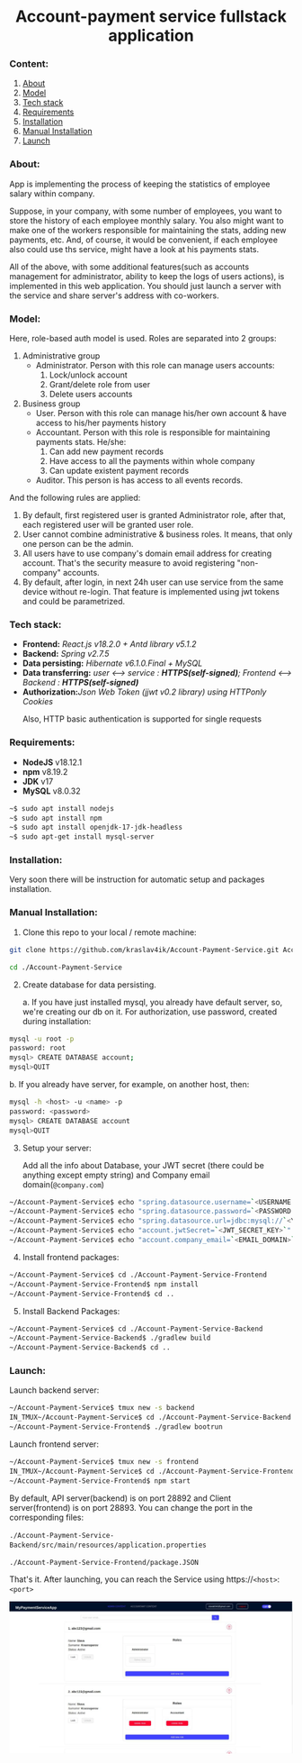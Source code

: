 <h1 style="text-align: center">Account-payment service fullstack application</h1>

<h3>Content:</h3>
<ol>
<li><a href="#about">About</a></li>
<li><a href="#model">Model</a></li>
<li><a href="#techstack">Tech stack</a></li>
<li><a href="#reqr">Requirements</a></li>
<li><a href="#inst">Installation</a></li>
<li><a href="#maninst">Manual Installation</a></li>
<li><a href="#launch">Launch</a></li>





</ol>

<h3 id="about">About:</h3>
App is implementing the process of keeping the statistics of employee salary within company.

Suppose, in your company, with some number of employees, you want to store the history of each employee monthly salary. You also might want to make one of the workers responsible for maintaining the stats, adding new payments, etc. And, of course, it would be convenient, if each employee also could use ths service, might have a look at his payments stats. 

All of the above, with some additional features(such as accounts management for administrator, ability to keep the logs of users actions), is implemented in this web application.
You should just launch a server with the service and share server's address with co-workers.

<h3 id="model">Model:</h3>

Here, role-based auth model is used. Roles are separated into 2 groups:
1. Administrative group
   * Administrator. Person with this role can manage users accounts: 
     1. Lock/unlock account
     2. Grant/delete role from user
     3. Delete users accounts
2. Business group
   * User. Person with this role can manage his/her own account & have access to his/her payments history
   * Accountant. Person with this role is responsible for maintaining payments stats. He/she:
     1. Can add new payment records
     2. Have access to all the payments within whole company
     3. Can update existent payment records
   * Auditor. This person is has access to all events records.

And the following rules are applied:
1. By default, first registered user is granted Administrator role, after that, each registered user will be granted user role.
2. User cannot combine administrative & business roles. It means, that only one person can be the admin.
3. All users have to use company's domain email address for creating account. That's the security measure to avoid registering "non-company" accounts.
4. By default, after login, in next 24h user can use service from the same device without re-login. That feature is implemented using jwt tokens and could be parametrized.

<h3 id="techstack">Tech stack:</h3>
<ul>
<li><b>Frontend:</b> <i>React.js v18.2.0 + Antd library v5.1.2</i></li>
<li><b>Backend:</b> <i>Spring v2.7.5</i></li>
<li><b>Data persisting:</b> <i>Hibernate v6.1.0.Final + MySQL</i></li>
<li><b>Data transferring:</b> <i>user <--> service : <b>HTTPS(self-signed)</b>; Frontend <--> Backend : <b>HTTPS(self-signed)</b></i></li>
<li><b>Authorization:</b><i>Json Web Token (jjwt v0.2 library) using HTTPonly Cookies</i></li>

Also, HTTP basic authentication is supported for single requests
</ul>

<h3 id="reqr">Requirements:</h3>
  
<ul>
  <li><b>NodeJS</b> v18.12.1</li>
  <li><b>npm</b> v8.19.2</li>
  <li><b>JDK</b> v17</li>
  <li><b>MySQL</b> v8.0.32</li>
</ul>  

```bash
~$ sudo apt install nodejs
~$ sudo apt install npm
~$ sudo apt install openjdk-17-jdk-headless
~$ sudo apt-get install mysql-server
```

<h3 id="inst">Installation:</h3>

Very soon there will be instruction for automatic setup and packages installation.

<h3 id="maninst">Manual Installation:</h3>

1. Clone this repo to your local / remote machine:
```bash
git clone https://github.com/kraslav4ik/Account-Payment-Service.git Account-Payment-Service
```
```bash
cd ./Account-Payment-Service
```

2. Create database for data persisting. 

    a. If you have just installed mysql, you already have default server, so, we're creating our db on it. For authorization, use password, created during installation:

```bash
mysql -u root -p
password: root
mysql> CREATE DATABASE account;
mysql>QUIT
```

b. If you already have server, for example, on another host, then:

```bash
mysql -h <host> -u <name> -p
password: <password>
mysql> CREATE DATABASE account
mysql>QUIT
```

3. Setup your server:

   Add all the info about Database, your JWT secret (there could be anything except empty string) and Company email domain(`@company.com`)
```bash
~/Account-Payment-Service$ echo "spring.datasource.username=`<USERNAME FROM 2nd STAGE>`" >> ./Account-Payment-Service-Backend/src/main/resources/application.properties
~/Account-Payment-Service$ echo "spring.datasource.password=`<PASSWORD FROM 2nd STAGE>`" >> ./Account-Payment-Service-Backend/src/main/resources/application.properties
~/Account-Payment-Service$ echo "spring.datasource.url=jdbc:mysql://`<YOUR DATABASE HOST:PORT>`/account" >> ./Account-Payment-Service-Backend/src/main/resources/application.properties
~/Account-Payment-Service$ echo "account.jwtSecret=`<JWT_SECRET_KEY>`" >> ./Account-Payment-Service-Backend/src/main/resources/application.properties
~/Account-Payment-Service$ echo "account.company_email=`<EMAIL_DOMAIN>`" >> ./Account-Payment-Service-Backend/src/main/resources/application.properties
```


4. Install frontend packages:
```bash
~/Account-Payment-Service$ cd ./Account-Payment-Service-Frontend
~/Account-Payment-Service-Frontend$ npm install
~/Account-Payment-Service-Frontend$ cd ..
```

5. Install Backend Packages:
```bash
~/Account-Payment-Service$ cd ./Account-Payment-Service-Backend
~/Account-Payment-Service-Backend$ ./gradlew build
~/Account-Payment-Service-Backend$ cd ..
```

<h3 id="launch">Launch:</h3>

   Launch backend server:
```bash
~/Account-Payment-Service$ tmux new -s backend
IN_TMUX~/Account-Payment-Service$ cd ./Account-Payment-Service-Backend
~/Account-Payment-Service-Frontend$ ./gradlew bootrun
```

   Launch frontend server:
```bash
~/Account-Payment-Service$ tmux new -s frontend
IN_TMUX~/Account-Payment-Service$ cd ./Account-Payment-Service-Frontend
~/Account-Payment-Service-Frontend$ npm start
```

By default, API server(backend) is on port 28892 and Client server(frontend) is on port 28893. You can change the port in the corresponding files:

   `./Account-Payment-Service-Backend/src/main/resources/application.properties`

   `./Account-Payment-Service-Frontend/package.JSON`

That's it. After launching, you can reach the Service using https://`<host>`:`<port>`

   
<img src="https://github.com/kraslav4ik/Account-Payment-Service/blob/master/img/AppScreen.jpg" alt="pic"/>
